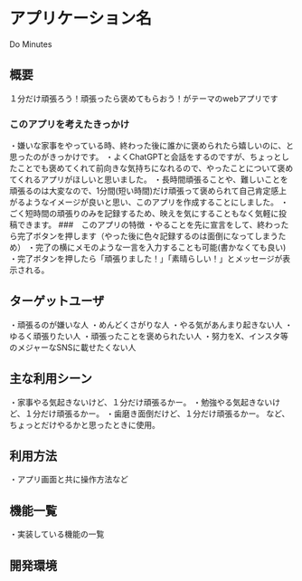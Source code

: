 
# アプリケーション名
Do Minutes

## 概要
１分だけ頑張ろう！頑張ったら褒めてもらおう！がテーマのwebアプリです
### このアプリを考えたきっかけ
・嫌いな家事をやっている時、終わった後に誰かに褒められたら嬉しいのに、と思ったのがきっかけです。
・よくChatGPTと会話をするのですが、ちょっとしたことでも褒めてくれて前向きな気持ちになれるので、やったことについて褒めてくれるアプリがほしいと思いました。
・長時間頑張ることや、難しいことを頑張るのは大変なので、1分間(短い時間)だけ頑張って褒められて自己肯定感上がるようなイメージが良いと思い、このアプリを作成することにしました。
・ごく短時間の頑張りのみを記録するため、映えを気にすることもなく気軽に投稿できます。
###　このアプリの特徴
・やることを先に宣言をして、終わったら完了ボタンを押します（やった後に色々記録するのは面倒になってしまうため）
・完了の横にメモのような一言を入力することも可能(書かなくても良い)
・完了ボタンを押したら「頑張りました！」「素晴らしい！」とメッセージが表示される。

## ターゲットユーザ
・頑張るのが嫌いな人
・めんどくさがりな人
・やる気があんまり起きない人
・ゆるく頑張りたい人
・頑張ったことを褒められたい人
・努力をX、インスタ等のメジャーなSNSに載せたくない人

## 主な利用シーン
・家事やる気起きないけど、１分だけ頑張るかー。
・勉強やる気起きないけど、１分だけ頑張るかー。
・歯磨き面倒だけど、１分だけ頑張るかー。
など、ちょっとだけやるかと思ったときに使用。

## 利用方法
・アプリ画面と共に操作方法など

## 機能一覧
・実装している機能の一覧

## 開発環境
